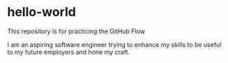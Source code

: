 # hello-world
This repository is for practicing the GitHub Flow

I am an aspiring software engineer trying to enhance my skills to be useful to my future employers and hone my craft.
